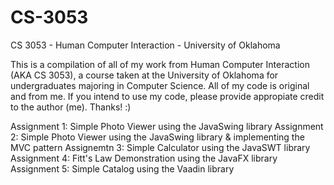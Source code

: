 # CS-3053
CS 3053 - Human Computer Interaction  - University of Oklahoma

This is a compilation of all of my work from Human Computer Interaction (AKA CS 3053), a course taken at the University of Oklahoma for undergraduates majoring in Computer Science. All of my code is original and from me. If you intend to use my code, please provide appropiate credit to the author (me). Thanks! :)


Assignment 1:   Simple Photo Viewer using the JavaSwing library
Assignment 2:   Simple Photo Viewer using the JavaSwing library & implementing the MVC pattern
Assignemtn 3:   Simple Calculator using the JavaSWT library
Assignment 4:   Fitt's Law Demonstration using the JavaFX library
Assignment 5:   Simple Catalog using the Vaadin library
